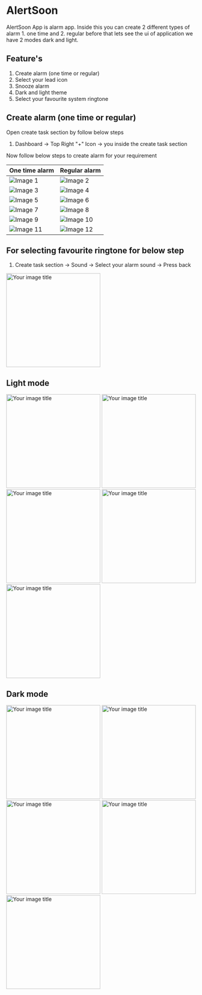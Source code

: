 # AlertSoon
AlertSoon App is alarm app. Inside this you can create 2 different types of alarm 1. one time and 2. regular 
before that lets see the ui of application we have 2 modes dark and light.

## Feature's
1. Create alarm (one time or regular) 
2. Select your lead icon
3. Snooze alarm
4. Dark and light theme
5. Select your favourite system ringtone

## Create alarm (one time or regular)

Open create task section by follow below steps 
1. Dashboard -> Top Right "+" Icon -> you inside the create task section 

Now follow below steps to create alarm for your requirement

| One time alarm                                                     | Regular alarm                                                     |
|--------------------------------------------------------------------|-------------------------------------------------------------------|
| ![Image 1](app/libs/images/creating_one_time_alaram_img_1_ss.png)  | ![Image 2](app/libs/images/creating_regular_alaram_img_1_ss.png)  |
| ![Image 3](app/libs/images/creating_one_time_alaram_img_2_ss.png)  | ![Image 4](app/libs/images/creating_regular_alaram_img_2_ss.png)  |
| ![Image 5](app/libs/images/creating_one_time_alaram_img_3_ss.png)  | ![Image 6](app/libs/images/creating_regular_alaram_img_3_ss.png)  |
| ![Image 7](app/libs/images/creating_one_time_alaram_img_4_ss.png)  | ![Image 8](app/libs/images/creating_regular_alaram_img_4_ss.png)  |
| ![Image 9](app/libs/images/creating_one_time_alaram_img_5_ss.png)  | ![Image 10](app/libs/images/creating_regular_alaram_img_5_ss.png) |
| ![Image 11](app/libs/images/creating_one_time_alaram_img_6_ss.png) | ![Image 12](app/libs/images/creating_regular_alaram_img_6_ss.png) |


## For selecting favourite ringtone for below step
1. Create task section -> Sound -> Select your alarm sound -> Press back
<img src="app/libs/images/select_ringtone_screen.png" alt="Your image title" width="250"/>


## Light mode
   <img src="app/libs/images/dashboard_light_theme_ss.png" alt="Your image title" width="250"/> <img src="app/libs/images/create_task_light_theme_ss.png" alt="Your image title" width="250"/> <img src="app/libs/images/select_lead_icon_light_theme_ss.png" alt="Your image title" width="250"/> <img src="app/libs/images/select_days_light_theme_ss.png" alt="Your image title" width="250"/> <img src="app/libs/images/select_ringtone_screen.png" alt="Your image title" width="250"/>

## Dark mode
   <img src="app/libs/images/dashboard_dark_theme_ss.png" alt="Your image title" width="250"/> <img src="app/libs/images/create_task_dark_theme_ss.png" alt="Your image title" width="250"/> <img src="app/libs/images/select_lead_icon_dark_theme_ss.png" alt="Your image title" width="250"/> <img src="app/libs/images/select_days_dark_theme_ss.png" alt="Your image title" width="250"/> <img src="app/libs/images/select_ringtone_screen_dark.png" alt="Your image title" width="250"/>
